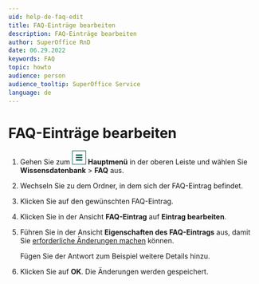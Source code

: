 ```yaml
---
uid: help-de-faq-edit
title: FAQ-Einträge bearbeiten
description: FAQ-Einträge bearbeiten
author: SuperOffice RnD
date: 06.29.2022
keywords: FAQ
topic: howto
audience: person
audience_tooltip: SuperOffice Service
language: de
---
```


# FAQ-Einträge bearbeiten

1. Gehen Sie zum ![Symbol][img1] **Hauptmenü** in der oberen Leiste und wählen Sie **Wissensdatenbank** > **FAQ** aus.
1. Wechseln Sie zu dem Ordner, in dem sich der FAQ-Eintrag befindet.
1. Klicken Sie auf den gewünschten FAQ-Eintrag.
1. Klicken Sie in der Ansicht **FAQ-Eintrag** auf **Eintrag bearbeiten**.
1. Führen Sie in der Ansicht **Eigenschaften des FAQ-Eintrags** aus, damit Sie [erforderliche Änderungen machen][1] können.

    Fügen Sie der Antwort zum Beispiel weitere Details hinzu.

1. Klicken Sie auf **OK**. Die Änderungen werden gespeichert.

<!-- Referenced links -->
[1]: create.md

<!-- Referenced images -->
[img1]: ../../../media/icons/main-menu.png
